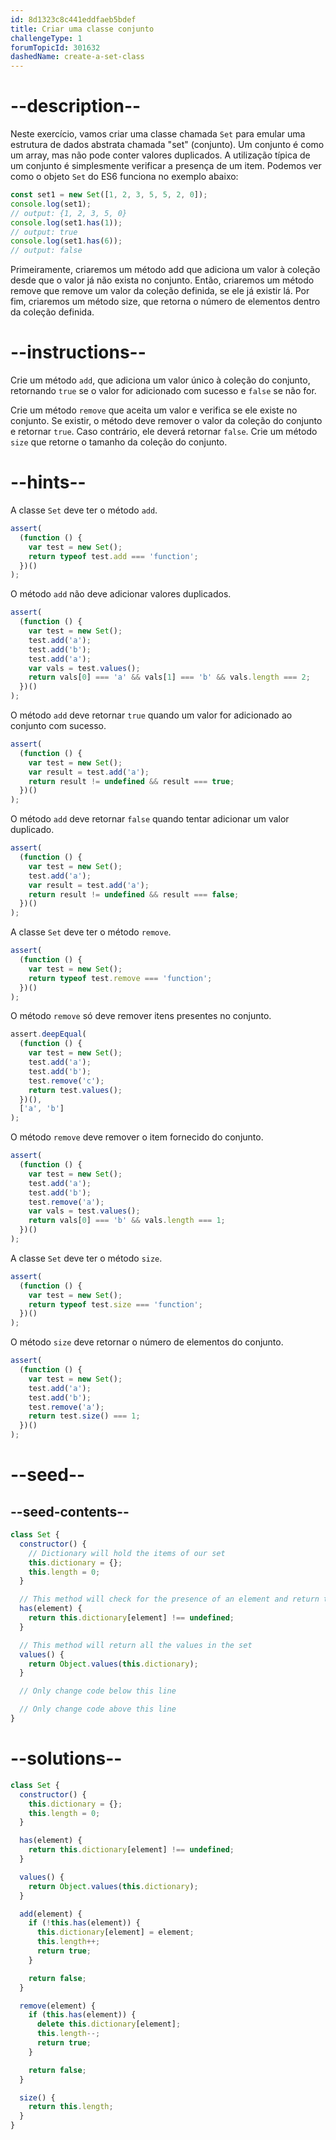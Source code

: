 ```yaml
---
id: 8d1323c8c441eddfaeb5bdef
title: Criar uma classe conjunto
challengeType: 1
forumTopicId: 301632
dashedName: create-a-set-class
---
```


# --description--

Neste exercício, vamos criar uma classe chamada `Set` para emular uma estrutura de dados abstrata chamada "set" (conjunto). Um conjunto é como um array, mas não pode conter valores duplicados. A utilização típica de um conjunto é simplesmente verificar a presença de um item. Podemos ver como o objeto `Set` do ES6 funciona no exemplo abaixo:

```js
const set1 = new Set([1, 2, 3, 5, 5, 2, 0]);
console.log(set1);
// output: {1, 2, 3, 5, 0}
console.log(set1.has(1));
// output: true
console.log(set1.has(6));
// output: false
```

Primeiramente, criaremos um método add que adiciona um valor à coleção desde que o valor já não exista no conjunto. Então, criaremos um método remove que remove um valor da coleção definida, se ele já existir lá. Por fim, criaremos um método size, que retorna o número de elementos dentro da coleção definida.

# --instructions--

Crie um método `add`, que adiciona um valor único à coleção do conjunto, retornando `true` se o valor for adicionado com sucesso e `false` se não for.

Crie um método `remove` que aceita um valor e verifica se ele existe no conjunto. Se existir, o método deve remover o valor da coleção do conjunto e retornar `true`. Caso contrário, ele deverá retornar `false`. Crie um método `size` que retorne o tamanho da coleção do conjunto.

# --hints--

A classe `Set` deve ter o método `add`.

```js
assert(
  (function () {
    var test = new Set();
    return typeof test.add === 'function';
  })()
);
```

O método `add` não deve adicionar valores duplicados.

```js
assert(
  (function () {
    var test = new Set();
    test.add('a');
    test.add('b');
    test.add('a');
    var vals = test.values();
    return vals[0] === 'a' && vals[1] === 'b' && vals.length === 2;
  })()
);
```

O método `add` deve retornar `true` quando um valor for adicionado ao conjunto com sucesso.

```js
assert(
  (function () {
    var test = new Set();
    var result = test.add('a');
    return result != undefined && result === true;
  })()
);
```

O método `add` deve retornar `false` quando tentar adicionar um valor duplicado.

```js
assert(
  (function () {
    var test = new Set();
    test.add('a');
    var result = test.add('a');
    return result != undefined && result === false;
  })()
);
```

A classe `Set` deve ter o método `remove`.

```js
assert(
  (function () {
    var test = new Set();
    return typeof test.remove === 'function';
  })()
);
```

O método `remove` só deve remover itens presentes no conjunto.

```js
assert.deepEqual(
  (function () {
    var test = new Set();
    test.add('a');
    test.add('b');
    test.remove('c');
    return test.values();
  })(),
  ['a', 'b']
);
```

O método `remove` deve remover o item fornecido do conjunto.

```js
assert(
  (function () {
    var test = new Set();
    test.add('a');
    test.add('b');
    test.remove('a');
    var vals = test.values();
    return vals[0] === 'b' && vals.length === 1;
  })()
);
```

A classe `Set` deve ter o método `size`.

```js
assert(
  (function () {
    var test = new Set();
    return typeof test.size === 'function';
  })()
);
```

O método `size` deve retornar o número de elementos do conjunto.

```js
assert(
  (function () {
    var test = new Set();
    test.add('a');
    test.add('b');
    test.remove('a');
    return test.size() === 1;
  })()
);
```

# --seed--

## --seed-contents--

```js
class Set {
  constructor() {
    // Dictionary will hold the items of our set
    this.dictionary = {};
    this.length = 0;
  }

  // This method will check for the presence of an element and return true or false
  has(element) {
    return this.dictionary[element] !== undefined;
  }

  // This method will return all the values in the set
  values() {
    return Object.values(this.dictionary);
  }

  // Only change code below this line

  // Only change code above this line
}
```

# --solutions--

```js
class Set {
  constructor() {
    this.dictionary = {};
    this.length = 0;
  }

  has(element) {
    return this.dictionary[element] !== undefined;
  }

  values() {
    return Object.values(this.dictionary);
  }

  add(element) {
    if (!this.has(element)) {
      this.dictionary[element] = element;
      this.length++;
      return true;
    }

    return false;
  }

  remove(element) {
    if (this.has(element)) {
      delete this.dictionary[element];
      this.length--;
      return true;
    }

    return false;
  }

  size() {
    return this.length;
  }
}
```
